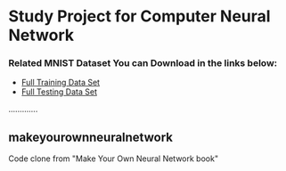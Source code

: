 # Study Project for Computer Neural Network

### Related MNIST Dataset You can Download in the links below:

- [Full Training Data Set](http://www.pjreddie.com/media/files/mnist_train.csv)
- [Full Testing Data Set](http://www.pjreddie.com/media/files/mnist_test.csv)



.............

## makeyourownneuralnetwork

Code clone from "Make Your Own Neural Network book"


